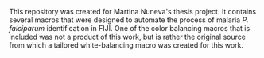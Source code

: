 This repository was created for Martina Nuneva's thesis project.
It contains several macros that were  designed to automate the process of malaria _P. falciparum_ identification in FIJI. 
One of the color balancing macros that is included was not a product of this work, but is rather the original source from which a tailored white-balancing macro was created 
for this work. 
